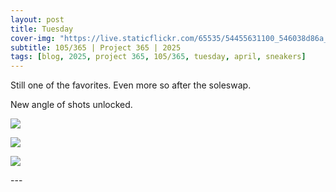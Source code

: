 ```yaml
---
layout: post
title: Tuesday
cover-img: "https://live.staticflickr.com/65535/54455631100_546038d86a_h.jpg"
subtitle: 105/365 | Project 365 | 2025
tags: [blog, 2025, project 365, 105/365, tuesday, april, sneakers]
---
```

<style>
  .intro-header.big-img {
    background-position:center; 
  }
</style>
Still one of the favorites. Even more so after the soleswap.

New angle of shots unlocked. 
<p class="post-img-wrap">
  <img src="https://live.staticflickr.com/65535/54454423762_79bbcc764c_h.jpg">
</p>
<p class="post-img-wrap">
  <img src="https://live.staticflickr.com/65535/54455461494_8e2b07c9df_h.jpg">
</p>
<p class="post-img-wrap">
  <img src="https://live.staticflickr.com/65535/54454423492_60a07eac6d_h.jpg">
</p>
---
